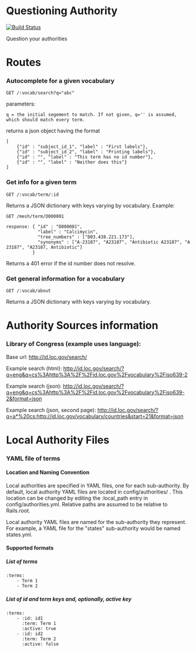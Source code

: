 Questioning Authority
=====================

[![Build Status](https://travis-ci.org/projecthydra/questioning_authority.png)](https://travis-ci.org/projecthydra/questioning_authority)

Question your authorities

# Routes

### Autocomplete for a given vocabulary

    GET /:vocab/search?q="abc"

parameters:

    q = the initial segement to match. If not given, q='' is assumed, which should match every term.

returns a json object having the format

    [
        {"id" : "subject_id_1", "label" : "First labels"},
        {"id" : "subject_id_2", "label" : "Printing labels"},
        {"id" : "", "label" : "This term has no id number"},
        {"id" : "", "label" : "Neither does this"}
    ]

### Get info for a given term

    GET /:vocab/term/:id

Returns a JSON dictionary with keys varying by vocabulary. Example:

    GET /mesh/term/D000001

    response: { "id" : "D000001",
                "label" : "Calcimycin",
                "tree_numbers" : ["D03.438.221.173"],
                "synonyms" : ["A-23187", "A23187", "Antibiotic A23187", "A 23187", "A23187, Antibiotic"]
              }

Returns a 401 error if the id number does not resolve.


### Get general information for a vocabulary

    GET /:vocab/about

Returns a JSON dictionary with keys varying by vocabulary.

Authority Sources information
=============================

### Library of Congress (example uses language):

Base url: http://id.loc.gov/search/

Example search (html): http://id.loc.gov/search/?q=eng&q=cs%3Ahttp%3A%2F%2Fid.loc.gov%2Fvocabulary%2Fiso639-2

Example search (json): http://id.loc.gov/search/?q=eng&q=cs%3Ahttp%3A%2F%2Fid.loc.gov%2Fvocabulary%2Fiso639-2&format=json

Example search (json, second page): http://id.loc.gov/search/?q=a*%20cs:http://id.loc.gov/vocabulary/countries&start=21&format=json

Local Authority Files
=====================

### YAML file of terms

#### Location and Naming Convention

Local authorities are specified in YAML files, one for each sub-authority.  By default, local authority YAML files are located in config/authorities/ .  This location can be changed by editing the :local_path entry in config/authorities.yml.  Relative paths are assumed to be relative to Rails.root.

Local authority YAML files are named for the sub-authority they represent.  For example, a YAML file for the "states" sub-authority would be named states.yml.

#### Supported formats

##### List of terms

	:terms:
		- Term 1
		- Term 2
		
##### List of id and term keys and, optionally, active key

	:terms:
		- :id: id1
		  :term: Term 1
		  :active: true
		- :id: id2
		  :term: Term 2
		  :active: false
